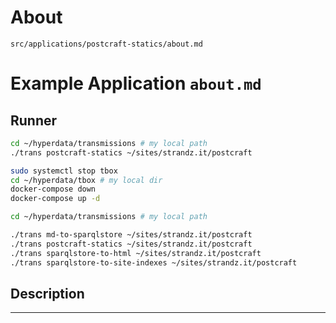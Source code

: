 # About 

`src/applications/postcraft-statics/about.md`

# Example Application `about.md`

## Runner

```sh
cd ~/hyperdata/transmissions # my local path
./trans postcraft-statics ~/sites/strandz.it/postcraft
```

```sh
sudo systemctl stop tbox
cd ~/hyperdata/tbox # my local dir
docker-compose down
docker-compose up -d

cd ~/hyperdata/transmissions # my local path

./trans md-to-sparqlstore ~/sites/strandz.it/postcraft
./trans postcraft-statics ~/sites/strandz.it/postcraft
./trans sparqlstore-to-html ~/sites/strandz.it/postcraft
./trans sparqlstore-to-site-indexes ~/sites/strandz.it/postcraft

```


## Description

---

